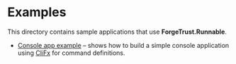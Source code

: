 # Examples

This directory contains sample applications that use **ForgeTrust.Runnable**.

- [Console app example](console-app) – shows how to build a simple console application using [CliFx](https://github.com/Tyrrrz/CliFx) for command definitions.
